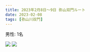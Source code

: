 ```yaml
---
title: 2023年2月8日〜9日 弥山双門ルート
date: 2023-02-08
tags: [弥山川双門]
---
```


男性: 1名

![](/2023/02/08/20230208/20230208_1.png)
![](/2023/02/08/20230208/20230208_2.png)


